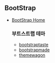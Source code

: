 ## BootStrap

- [BootStrap Home](https://getbootstrap.com/)

  ### 부트스트랩 테마
  - [bootstraptaste](https://bootstraptaste.com/) 
  - [bootstrapmade](https://bootstrapmade.com/free-website-templates/)
  - [themewagon](https://themewagon.com/theme-price/free/)
